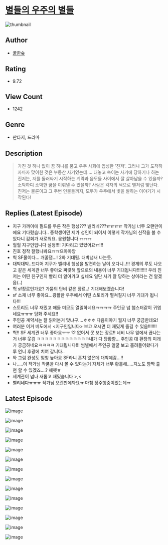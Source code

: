 # [별들의 우주의 별들](https://comic.naver.com/bestChallenge/list?titleId=809938)
![thumbnail](https://image-comic.pstatic.net/user_contents_data/challenge_comic/2023/05/23/177299/upload_3691036784184537654_480x623.jpeg)

## Author
- [꿀한숲](https://comic.naver.com/artistTitle?id=177299)

## Rating
- 9.72

## View Count
- 1242

## Genre
- 판타지, 드라마

## Description
> 가진 것 하나 없이 꿈 하나를 품고 우주 사회에 입성한 '진저'. 그러나 그가 도착하자마자 맞이한 것은 부동산 사기였는데…. 대놓고 속이는 사기에 당하기나 하는 진저는, 저를 둘러싸기 시작하는 계략과 음모들 사이에서 잘 살아남을 수 있을까? 소박하디 소박한 꿈을 이뤄낼 수 있을까? 사람은 각자의 색으로 별처럼 빛난다. 진저는 물론이고 그 주변 인물들까지, 모두가 우주에서 빛을 발하는 이야기가 시작된다!

## Replies (Latest Episode)
- 지구 가까이에 필드를 두른 작은 행성??? 벨리네???ㅠㅠㅠㅠ 작가님 너무 오랜만이에요 기다렸습니다.. 중학생이던 제가 성인이 되어서 이렇게 작가님의 신작을 볼 수 있다니 감회가 새로워요. 응원합니다 ㅠㅠㅠ
- 헐헐 지구인입니다 설정!!!! 기다리고 있었어요ㅠ!!!
- 진호 정착 잘했나봐요ㅠㅠ으아아앙
- 헉 SF물이다... 개꿀잼...! 2화 기대됨. 대박냄새 나는듯.
- 대박대박..드디어 지구가 벨리네 행성을 발견하는 날이 오다니..!!! 경계의 루도 나오고 같은 세계관 너무 좋아요 짜릿해 앞으로의 내용이 너무 기대됩니다!!!!!!!! 우리 진저는 어떤 친구인지 빨리 더 알아가고 싶네요 일단 사기 잘 당하는 상이라는 건 알겠음(..)
- 헉 sf장르인가요? 가뭄의 단비 같은 장르..! 기대해보겠습니다!
- sf 소재 너무 좋아요...광활한 우주에서 어떤 스토리가 펼쳐질지 너무 기대가 됩니다!!!
- 스토리도 너무 재밌고 애들 미모도 열일하네요ㅠㅠㅠㅠ 주인공 넘 햄스터같이 귀엽네요ㅠㅠㅠ 담화 주세요!!
- 주인공 계약서는 잘 읽어본거 맞냐구....ㅎㅎㅎ 다음이야기 뭘지 너무 궁금한데요!
- 여러분 이거 베도에서 <지구인입니다> 보고 오시면 더 재밌게 즐길 수 있음!!!!!!!
- 헉!! SF 세계관 너무 좋아요ㅜㅜ ♡ 없어서 못 보는 장르!! 네비 나무 앞에서 끊나는 거 너무 웃김 ㅋㅋㅋㅋㅋㅋㅋㅋㅋㅋㅋㅋㅋ내가 다 당황함... 주인공 대 환장의 미래가 궁금하네요ㅋㅋㅋㅋ 기대됩니다!!! 썸넬에서 주인공 얼굴 보고 홀려들어왔다가 루 언니 후광에 치여 갑니다..
- 와 그림 완성도 엄청 높아요 SF라니 흔치 않은데 대박예감...!!
- 나.....이 작가님 작품을 다시 볼 수 있다는거 자체가 너무 황홀해.....지노도 깜짝 출현 할 수 있겠죠....? 헤헷ㅎ
- 세계관이 넘나 새롭고 재밌습니다 >,<
- 벨리네다ㅠㅠㅠ 작가님 오랜만에봐요ㅠ 마침 정주행중이었는데ㅠ

## Latest Episode
![image](https://image-comic.pstatic.net/user_contents_data/challenge_comic/2023/05/23/177299/upload_3473180427151357281.jpeg)

![image](https://image-comic.pstatic.net/user_contents_data/challenge_comic/2023/05/23/177299/upload_4063430377294947382.jpeg)

![image](https://image-comic.pstatic.net/user_contents_data/challenge_comic/2023/05/23/177299/upload_3846414063722050657.jpeg)

![image](https://image-comic.pstatic.net/user_contents_data/challenge_comic/2023/05/23/177299/upload_3631090100292772404.jpeg)

![image](https://image-comic.pstatic.net/user_contents_data/challenge_comic/2023/05/23/177299/upload_7077742385331069489.jpeg)

![image](https://image-comic.pstatic.net/user_contents_data/challenge_comic/2023/05/23/177299/upload_7364565374533527092.jpeg)

![image](https://image-comic.pstatic.net/user_contents_data/challenge_comic/2023/05/23/177299/upload_7365127232726525539.jpeg)

![image](https://image-comic.pstatic.net/user_contents_data/challenge_comic/2023/05/23/177299/upload_7305460061028311858.jpeg)

![image](https://image-comic.pstatic.net/user_contents_data/challenge_comic/2023/05/23/177299/upload_3904732366536663907.jpeg)

![image](https://image-comic.pstatic.net/user_contents_data/challenge_comic/2023/05/23/177299/upload_3690809185260615781.jpeg)

![image](https://image-comic.pstatic.net/user_contents_data/challenge_comic/2023/05/23/177299/upload_3762530324361392741.jpeg)

![image](https://image-comic.pstatic.net/user_contents_data/challenge_comic/2023/05/23/177299/upload_7004050929916129891.jpeg)

![image](https://image-comic.pstatic.net/user_contents_data/challenge_comic/2023/05/23/177299/upload_7004894239024112434.jpeg)

![image](https://image-comic.pstatic.net/user_contents_data/challenge_comic/2023/05/23/177299/upload_7377570401590064697.jpeg)
